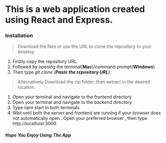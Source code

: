 # This is a web application created using React and Express.

### Installation

> Download the files or use the URL to clone the repository to your desktop

1. Firstly copy the repository URL.
2. Followed by opening the terminal(**Mac**)/command prompt(**Windows**)
3. Then type _git clone (**Paste the repository URL**)._

> Alternatively Download the zip folder, then extract in the desired location.

1. Open your terminal and navigate to the frontend directory
1. Open your terminal and navigate to the backend directory
2. Type npm start in both terminals
3. Wait until both the server and frontend are running if your browser does not automatically open . Open your preferred browser , then type http://localhost:3000

##### Hope You Enjoy Using The App